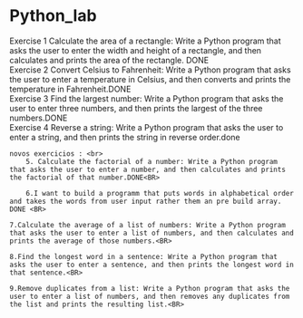# Python_lab
Exercise 1
    Calculate the area of a rectangle: Write a Python program that asks the user to enter the width and height of a rectangle, and then calculates and prints the area of the rectangle. DONE <br>
Exercise 2
    Convert Celsius to Fahrenheit: Write a Python program that asks the user to enter a temperature in Celsius, and then converts and prints the temperature in Fahrenheit.DONE<br>
Exercise 3
    Find the largest number: Write a Python program that asks the user to enter three numbers, and then prints the largest of the three numbers.DONE<br>
Exercise 4
    Reverse a string: Write a Python program that asks the user to enter a string, and then prints the string in reverse order.done <br>

    novos exercicios : <br>
        5. Calculate the factorial of a number: Write a Python program that asks the user to enter a number, and then calculates and prints the factorial of that number.DONE<BR>

        6.I want to build a programm that puts words in alphabetical order and takes the words from user input rather them an pre build array. DONE <BR>

    7.Calculate the average of a list of numbers: Write a Python program that asks the user to enter a list of numbers, and then calculates and prints the average of those numbers.<BR>

    8.Find the longest word in a sentence: Write a Python program that asks the user to enter a sentence, and then prints the longest word in that sentence.<BR>

    9.Remove duplicates from a list: Write a Python program that asks the user to enter a list of numbers, and then removes any duplicates from the list and prints the resulting list.<BR>

